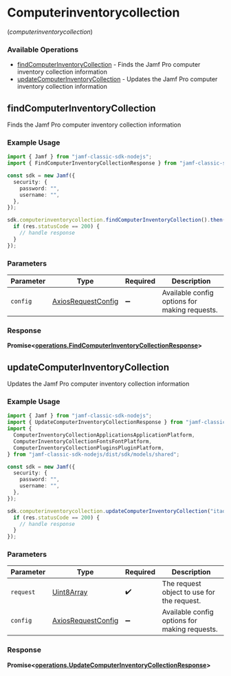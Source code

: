 # Computerinventorycollection
(*computerinventorycollection*)

### Available Operations

* [findComputerInventoryCollection](#findcomputerinventorycollection) - Finds the Jamf Pro computer inventory collection information
* [updateComputerInventoryCollection](#updatecomputerinventorycollection) - Updates the Jamf Pro computer inventory collection information

## findComputerInventoryCollection

Finds the Jamf Pro computer inventory collection information

### Example Usage

```typescript
import { Jamf } from "jamf-classic-sdk-nodejs";
import { FindComputerInventoryCollectionResponse } from "jamf-classic-sdk-nodejs/dist/sdk/models/operations";

const sdk = new Jamf({
  security: {
    password: "",
    username: "",
  },
});

sdk.computerinventorycollection.findComputerInventoryCollection().then((res: FindComputerInventoryCollectionResponse) => {
  if (res.statusCode == 200) {
    // handle response
  }
});
```

### Parameters

| Parameter                                                    | Type                                                         | Required                                                     | Description                                                  |
| ------------------------------------------------------------ | ------------------------------------------------------------ | ------------------------------------------------------------ | ------------------------------------------------------------ |
| `config`                                                     | [AxiosRequestConfig](https://axios-http.com/docs/req_config) | :heavy_minus_sign:                                           | Available config options for making requests.                |


### Response

**Promise<[operations.FindComputerInventoryCollectionResponse](../../models/operations/findcomputerinventorycollectionresponse.md)>**


## updateComputerInventoryCollection

Updates the Jamf Pro computer inventory collection information

### Example Usage

```typescript
import { Jamf } from "jamf-classic-sdk-nodejs";
import { UpdateComputerInventoryCollectionResponse } from "jamf-classic-sdk-nodejs/dist/sdk/models/operations";
import {
  ComputerInventoryCollectionApplicationsApplicationPlatform,
  ComputerInventoryCollectionFontsFontPlatform,
  ComputerInventoryCollectionPluginsPluginPlatform,
} from "jamf-classic-sdk-nodejs/dist/sdk/models/shared";

const sdk = new Jamf({
  security: {
    password: "",
    username: "",
  },
});

sdk.computerinventorycollection.updateComputerInventoryCollection("itaque".encode()).then((res: UpdateComputerInventoryCollectionResponse) => {
  if (res.statusCode == 200) {
    // handle response
  }
});
```

### Parameters

| Parameter                                                    | Type                                                         | Required                                                     | Description                                                  |
| ------------------------------------------------------------ | ------------------------------------------------------------ | ------------------------------------------------------------ | ------------------------------------------------------------ |
| `request`                                                    | [Uint8Array](../../models//.md)                              | :heavy_check_mark:                                           | The request object to use for the request.                   |
| `config`                                                     | [AxiosRequestConfig](https://axios-http.com/docs/req_config) | :heavy_minus_sign:                                           | Available config options for making requests.                |


### Response

**Promise<[operations.UpdateComputerInventoryCollectionResponse](../../models/operations/updatecomputerinventorycollectionresponse.md)>**

